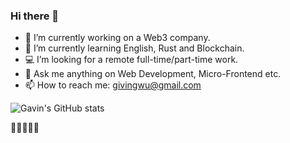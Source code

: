 ### Hi there 👋

- 🔭 I’m currently working on a Web3 company.
- 🌱 I’m currently learning English, Rust and Blockchain.
- 💻 I’m looking for a remote full-time/part-time work.
- 💬 Ask me anything on Web Development, Micro-Frontend etc.
- 📫 How to reach me: givingwu@gmail.com

![Gavin's GitHub stats](https://github-readme-stats.vercel.app/api?username=givingwu&show_icons=true)

🚀🚀🚀🚀🚀
